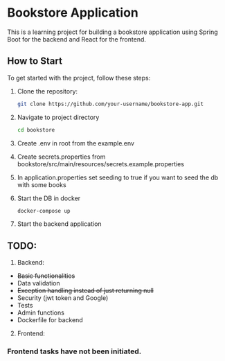 # Bookstore Application

This is a learning project for building a bookstore application using Spring Boot for the backend and React for the frontend.

## How to Start

To get started with the project, follow these steps:

1. Clone the repository:

   ```bash
   git clone https://github.com/your-username/bookstore-app.git
   ```

2. Navigate to project directory

   ```bash
   cd bookstore
   ```

3. Create .env in root from the example.env
4. Create secrets.properties from bookstore/src/main/resources/secrets.example.properties
5. In application.properties set seeding to true if you want to seed the db with some books
6. Start the DB in docker
   ```bash
   docker-compose up
   ```
7. Start the backend application

## TODO:

1. Backend:

- <s> Basic functionalities </s>
- Data validation
- <s>Exception handling instead of just returning null</s>
- Security (jwt token and Google)
- Tests
- Admin functions
- Dockerfile for backend

2. Frontend:

### Frontend tasks have not been initiated.
